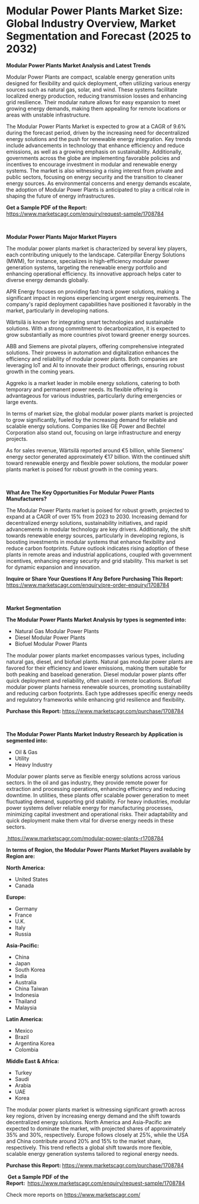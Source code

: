 <p><h1>Modular Power Plants Market Size: Global Industry Overview, Market Segmentation and Forecast (2025 to 2032)</h1></p><p><strong>Modular Power Plants Market Analysis and Latest Trends</strong></p>
<p><p>Modular Power Plants are compact, scalable energy generation units designed for flexibility and quick deployment, often utilizing various energy sources such as natural gas, solar, and wind. These systems facilitate localized energy production, reducing transmission losses and enhancing grid resilience. Their modular nature allows for easy expansion to meet growing energy demands, making them appealing for remote locations or areas with unstable infrastructure.</p><p>The Modular Power Plants Market is expected to grow at a CAGR of 9.6% during the forecast period, driven by the increasing need for decentralized energy solutions and the push for renewable energy integration. Key trends include advancements in technology that enhance efficiency and reduce emissions, as well as a growing emphasis on sustainability. Additionally, governments across the globe are implementing favorable policies and incentives to encourage investment in modular and renewable energy systems. The market is also witnessing a rising interest from private and public sectors, focusing on energy security and the transition to cleaner energy sources. As environmental concerns and energy demands escalate, the adoption of Modular Power Plants is anticipated to play a critical role in shaping the future of energy infrastructures.</p></p>
<p><strong>Get a Sample PDF of the Report:&nbsp;</strong> <a href="https://www.marketscagr.com/enquiry/request-sample/1708784?utm_campaign=2008&utm_medium=2&utm_source=Github&utm_content=ia&utm_term=10012025&utm_id=modular-power-plants">https://www.marketscagr.com/enquiry/request-sample/1708784</a></p>
<p>&nbsp;</p>
<p><strong>Modular Power Plants Major Market Players</strong></p>
<p><p>The modular power plants market is characterized by several key players, each contributing uniquely to the landscape. Caterpillar Energy Solutions (MWM), for instance, specializes in high-efficiency modular power generation systems, targeting the renewable energy portfolio and enhancing operational efficiency. Its innovative approach helps cater to diverse energy demands globally.</p><p>APR Energy focuses on providing fast-track power solutions, making a significant impact in regions experiencing urgent energy requirements. The company's rapid deployment capabilities have positioned it favorably in the market, particularly in developing nations.</p><p>Wärtsilä is known for integrating smart technologies and sustainable solutions. With a strong commitment to decarbonization, it is expected to grow substantially as more countries pivot toward greener energy sources.</p><p>ABB and Siemens are pivotal players, offering comprehensive integrated solutions. Their prowess in automation and digitalization enhances the efficiency and reliability of modular power plants. Both companies are leveraging IoT and AI to innovate their product offerings, ensuring robust growth in the coming years.</p><p>Aggreko is a market leader in mobile energy solutions, catering to both temporary and permanent power needs. Its flexible offering is advantageous for various industries, particularly during emergencies or large events.</p><p>In terms of market size, the global modular power plants market is projected to grow significantly, fueled by the increasing demand for reliable and scalable energy solutions. Companies like GE Power and Bechtel Corporation also stand out, focusing on large infrastructure and energy projects.</p><p>As for sales revenue, Wärtsilä reported around €5 billion, while Siemens’ energy sector generated approximately €17 billion. With the continued shift toward renewable energy and flexible power solutions, the modular power plants market is poised for robust growth in the coming years.</p></p>
<p>&nbsp;</p>
<p><strong>What Are The Key Opportunities For Modular Power Plants Manufacturers?</strong></p>
<p><p>The Modular Power Plants market is poised for robust growth, projected to expand at a CAGR of over 15% from 2023 to 2030. Increasing demand for decentralized energy solutions, sustainability initiatives, and rapid advancements in modular technology are key drivers. Additionally, the shift towards renewable energy sources, particularly in developing regions, is boosting investments in modular systems that enhance flexibility and reduce carbon footprints. Future outlook indicates rising adoption of these plants in remote areas and industrial applications, coupled with government incentives, enhancing energy security and grid stability. This market is set for dynamic expansion and innovation.</p></p>
<p><strong>Inquire or Share Your Questions If Any Before Purchasing This Report:</strong> <a href="https://www.marketscagr.com/enquiry/pre-order-enquiry/1708784?utm_campaign=2008&utm_medium=2&utm_source=Github&utm_content=ia&utm_term=10012025&utm_id=modular-power-plants">https://www.marketscagr.com/enquiry/pre-order-enquiry/1708784</a></p>
<p>&nbsp;</p>
<p><strong>Market Segmentation</strong></p>
<p><strong>The Modular Power Plants Market Analysis by types is segmented into:</strong></p>
<p><ul><li>Natural Gas Modular Power Plants</li><li>Diesel Modular Power Plants</li><li>Biofuel Modular Power Plants</li></ul></p>
<p><p>The modular power plants market encompasses various types, including natural gas, diesel, and biofuel plants. Natural gas modular power plants are favored for their efficiency and lower emissions, making them suitable for both peaking and baseload generation. Diesel modular power plants offer quick deployment and reliability, often used in remote locations. Biofuel modular power plants harness renewable sources, promoting sustainability and reducing carbon footprints. Each type addresses specific energy needs and regulatory frameworks while enhancing grid resilience and flexibility.</p></p>
<p><strong>Purchase this Report:&nbsp;</strong><a href="https://www.marketscagr.com/purchase/1708784?utm_campaign=2008&utm_medium=2&utm_source=Github&utm_content=ia&utm_term=10012025&utm_id=modular-power-plants">https://www.marketscagr.com/purchase/1708784</a></p>
<p>&nbsp;</p>
<p><strong>The Modular Power Plants Market Industry Research by Application is segmented into:</strong></p>
<p><ul><li>Oil & Gas</li><li>Utility</li><li>Heavy Industry</li></ul></p>
<p><p>Modular power plants serve as flexible energy solutions across various sectors. In the oil and gas industry, they provide remote power for extraction and processing operations, enhancing efficiency and reducing downtime. In utilities, these plants offer scalable power generation to meet fluctuating demand, supporting grid stability. For heavy industries, modular power systems deliver reliable energy for manufacturing processes, minimizing capital investment and operational risks. Their adaptability and quick deployment make them vital for diverse energy needs in these sectors.</p></p>
<p><a href="https://www.marketscagr.com/modular-power-plants-r1708784?utm_campaign=2008&utm_medium=2&utm_source=Github&utm_content=ia&utm_term=10012025&utm_id=modular-power-plants">&nbsp;https://www.marketscagr.com/modular-power-plants-r1708784</a></p>
<p><strong>In terms of Region, the Modular Power Plants Market Players available by Region are:</strong></p>
<p>
    <p> <strong> North America: </strong>
        <ul>
            <li>United States</li>
            <li>Canada</li>
        </ul>
        </p> 
    <p> <strong> Europe: </strong>
        <ul>
            <li>Germany</li>
            <li>France</li>
            <li>U.K.</li>
            <li>Italy</li>
            <li>Russia</li>
        </ul>
        </p> 
    <p> <strong> Asia-Pacific: </strong>
        <ul>
            <li>China</li>
            <li>Japan</li>
            <li>South Korea</li>
            <li>India</li>
            <li>Australia</li>
            <li>China Taiwan</li>
            <li>Indonesia</li>
            <li>Thailand</li>
            <li>Malaysia</li>
        </ul>
        </p> 
    <p> <strong> Latin America: </strong>
        <ul>
            <li>Mexico</li>
            <li>Brazil</li>
            <li>Argentina Korea</li>
            <li>Colombia</li>
        </ul>
        </p> 
    <p> <strong> Middle East & Africa: </strong>
        <ul>
            <li>Turkey</li>
            <li>Saudi</li>
            <li>Arabia</li>
            <li>UAE</li>
            <li>Korea</li>
        </ul>
    </p>
    </p>
<p><p>The modular power plants market is witnessing significant growth across key regions, driven by increasing energy demand and the shift towards decentralized energy solutions. North America and Asia-Pacific are expected to dominate the market, with projected shares of approximately 35% and 30%, respectively. Europe follows closely at 25%, while the USA and China contribute around 20% and 15% to the market share, respectively. This trend reflects a global shift towards more flexible, scalable energy generation systems tailored to regional energy needs.</p></p>
<p><strong>Purchase this Report: </strong><a href="https://www.marketscagr.com/purchase/1708784?utm_campaign=2008&utm_medium=2&utm_source=Github&utm_content=ia&utm_term=10012025&utm_id=modular-power-plants">https://www.marketscagr.com/purchase/1708784</a></p>
<p>&nbsp;<strong>Get a Sample PDF of the Report:&nbsp;&nbsp;</strong><a href="https://www.marketscagr.com/enquiry/request-sample/1708784?utm_campaign=2008&utm_medium=2&utm_source=Github&utm_content=ia&utm_term=10012025&utm_id=modular-power-plants">https://www.marketscagr.com/enquiry/request-sample/1708784</a></p>
<p><strong></strong></p>
<p>Check more reports on <a href="https://www.marketscagr.com/?utm_campaign=2008&utm_medium=2&utm_source=Github&utm_content=ia&utm_term=10012025&utm_id=modular-power-plants">https://www.marketscagr.com/</a></p>